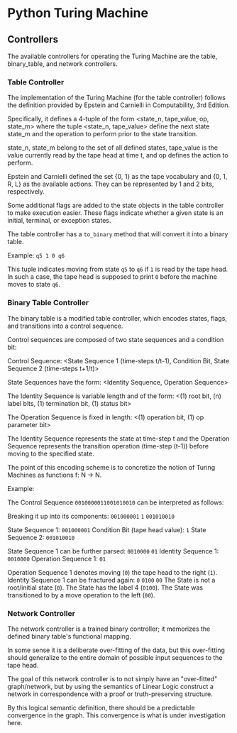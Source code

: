 # Python Turing Machine

## Controllers

The available controllers for operating the Turing Machine are the table, binary_table, and network controllers.


### Table Controller

The implementation of the Turing Machine (for the table controller) follows the definition provided by Epstein and Carnielli in Computability, 3rd Edition. 

Specifically, it defines a 4-tuple of the form <state_n, tape_value, op, state_m> where the tuple <state_n, tape_value> define the next state state_m and the operation to perform prior to the state transition.

state_n, state_m belong to the set of all defined states, tape_value is the value currently read by the tape head at time t, and op defines the action to perform.

Epstein and Carnielli defined the set {0, 1} as the tape vocabulary and {0, 1, R, L} as the available actions. They can be represented by 1 and 2 bits, respectively.

Some additional flags are added to the state objects in the table controller to make execution easier. These flags indicate whether a given state is an initial, terminal, or exception states.

The table controller has a `to_binary` method that will convert it into a binary table.

Example: `q5 1 0 q6`

This tuple indicates moving from state `q5` to `q6` if `1` is read by the tape head. In such a case, the tape head is supposed to print `0` before the machine moves to state `q6`.



### Binary Table Controller

The binary table is a modified table controller, which encodes states, flags, and transitions into a control sequence.

Control sequences are composed of two state sequences and a condition bit:

Control Sequence: <State Sequence 1 (time-steps t/t-1), Condition Bit, State Sequence 2 (time-steps t+1/t)>

State Sequences have the form: <Identity Sequence, Operation Sequence>

The Identity Sequence is variable length and of the form: <(1) root bit, (n) label bits, (1) termination bit, (1) status bit>

The Operation Sequence is fixed in length: <(1) operation bit, (1) op parameter bit>

The Identity Sequence represents the state at time-step t and the Operation Sequence represents the transition operation (time-step (t-1)) before moving to the specified state.

The point of this encoding scheme is to concretize the notion of Turing Machines as functions f: N -> N.

Example:

The Control Sequence `0010000011001010010` can be interpreted as follows:

Breaking it up into its components: `001000001` `1` `001010010`

State Sequence 1: `001000001`
Condition Bit (tape head value): `1`
State Sequence 2: `001010010`

State Sequence 1 can be further parsed: `0010000` `01`
Identity Sequence 1: `0010000`
Operation Sequence 1: `01`

Operation Sequence 1 denotes moving (`0`) the tape head to the right (`1`).
Identity Sequence 1 can be fractured again: `0` `0100` `00`
The State is not a root/initial state (`0`).
The State has the label 4 (`0100`).
The State was transitioned to by a move operation to the left (`00`).


### Network Controller

The network controller is a trained binary controller; it memorizes the defined binary table's functional mapping.

In some sense it is a deliberate over-fitting of the data, but this over-fitting should generalize to the entire domain of possible input sequences to the tape head.

The goal of this network controller is to not simply have an "over-fitted" graph/network, but by using the semantics of Linear Logic construct a network in correspondence with a proof or truth-preserving structure. 

By this logical semantic definition, there should be a predictable convergence in the graph. This convergence is what is under investigation here.
 